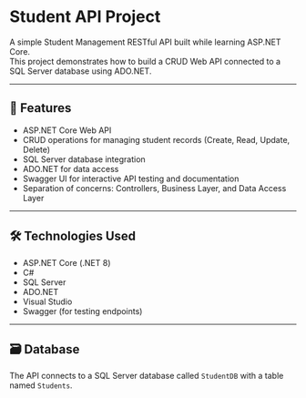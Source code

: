 # Student API Project

A simple Student Management RESTful API built while learning ASP.NET Core.  
This project demonstrates how to build a CRUD Web API connected to a SQL Server database using ADO.NET.

---

## 🧰 Features

- ASP.NET Core Web API
- CRUD operations for managing student records (Create, Read, Update, Delete)
- SQL Server database integration
- ADO.NET for data access
- Swagger UI for interactive API testing and documentation
- Separation of concerns: Controllers, Business Layer, and Data Access Layer

---

## 🛠 Technologies Used

- ASP.NET Core (.NET 8)
- C#
- SQL Server
- ADO.NET
- Visual Studio
- Swagger (for testing endpoints)

---

## 🗃 Database

The API connects to a SQL Server database called `StudentDB` with a table named `Students`.


